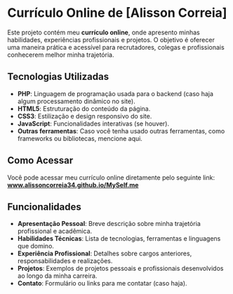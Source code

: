 # Currículo Online de [Alisson Correia]

Este projeto contém meu **currículo online**, onde apresento minhas habilidades, experiências profissionais e projetos. O objetivo é oferecer uma maneira prática e acessível para recrutadores, colegas e profissionais conhecerem melhor minha trajetória.

## Tecnologias Utilizadas

- **PHP**: Linguagem de programação usada para o backend (caso haja algum processamento dinâmico no site).
- **HTML5**: Estruturação do conteúdo da página.
- **CSS3**: Estilização e design responsivo do site.
- **JavaScript**: Funcionalidades interativas (se houver).
- **Outras ferramentas**: Caso você tenha usado outras ferramentas, como frameworks ou bibliotecas, mencione aqui.

## Como Acessar

Você pode acessar meu currículo online diretamente pelo seguinte link:  
**www.alissoncorreia34.github.io/MySelf.me** 


## Funcionalidades

- **Apresentação Pessoal**: Breve descrição sobre minha trajetória profissional e acadêmica.
- **Habilidades Técnicas**: Lista de tecnologias, ferramentas e linguagens que domino.
- **Experiência Profissional**: Detalhes sobre cargos anteriores, responsabilidades e realizações.
- **Projetos**: Exemplos de projetos pessoais e profissionais desenvolvidos ao longo da minha carreira.
- **Contato**: Formulário ou links para me contatar (caso haja).


